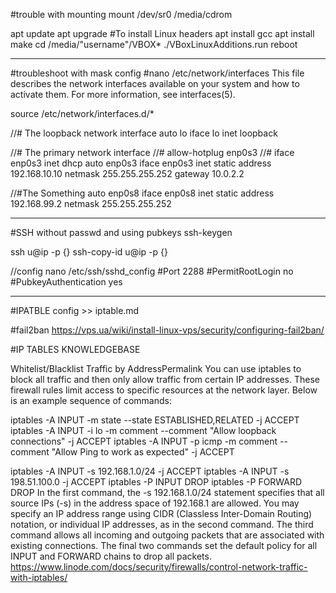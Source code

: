 #trouble with mounting
mount /dev/sr0 /media/cdrom

apt update
apt upgrade #To install Linux headers
apt install gcc
apt install make
cd /media/"username"/VBOX*
./VBoxLinuxAdditions.run
reboot

-------------------------------------------------------------------
#troubleshoot with mask config
#nano /etc/network/interfaces
 This file describes the network interfaces available on your system
and how to activate them. For more information, see interfaces(5).

source /etc/network/interfaces.d/*

//# The loopback network interface
auto lo
iface lo inet loopback

//# The primary network interface
//# allow-hotplug enp0s3
//# iface enp0s3 inet dhcp
auto enp0s3
iface enp0s3 inet static
address 192.168.10.10
netmask 255.255.255.252
gateway 10.0.2.2

//#The Something
auto enp0s8
iface enp0s8 inet static
address 192.168.99.2
netmask 255.255.255.252
__________________________________________________________________

#SSH without passwd and using pubkeys
ssh-keygen

ssh u@ip -p {}
ssh-copy-id  u@ip -p {}

//config nano /etc/ssh/sshd_config
#Port 2288
#PermitRootLogin no
#PubkeyAuthentication yes

____________________________________________________________________
#IPATBLE config >> iptable.md

#fail2ban
https://vps.ua/wiki/install-linux-vps/security/configuring-fail2ban/


#IP TABLES KNOWLEDGEBASE

Whitelist/Blacklist Traffic by AddressPermalink
You can use iptables to block all traffic and then only allow traffic from certain IP addresses. These firewall rules limit access to specific resources at the network layer. Below is an example sequence of commands:

iptables -A INPUT -m state --state ESTABLISHED,RELATED -j ACCEPT
iptables -A INPUT -i lo -m comment --comment "Allow loopback connections" -j ACCEPT
iptables -A INPUT -p icmp -m comment --comment "Allow Ping to work as expected" -j ACCEPT

iptables -A INPUT -s 192.168.1.0/24 -j ACCEPT
iptables -A INPUT -s 198.51.100.0 -j ACCEPT
iptables -P INPUT DROP
iptables -P FORWARD DROP
In the first command, the -s 192.168.1.0/24 statement specifies that all source IPs (-s) in the address space of 192.168.1 are allowed. You may specify an IP address range using CIDR (Classless Inter-Domain Routing) notation, or individual IP addresses, as in the second command. 
The third command allows all incoming and outgoing packets that are associated with existing connections. 
The final two commands set the default policy for all INPUT and FORWARD chains to drop all packets.
https://www.linode.com/docs/security/firewalls/control-network-traffic-with-iptables/
